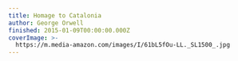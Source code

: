 ```yaml
---
title: Homage to Catalonia
author: George Orwell
finished: 2015-01-09T00:00:00.000Z
coverImage: >-
  https://m.media-amazon.com/images/I/61bL5fOu-LL._SL1500_.jpg
---
```

